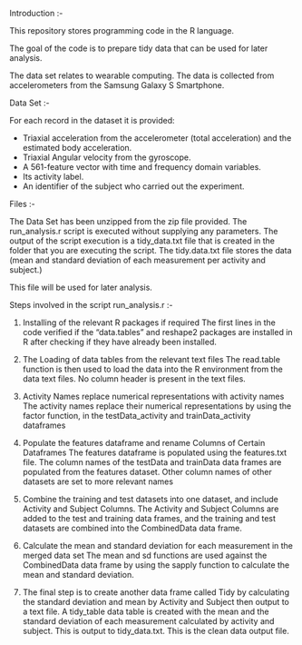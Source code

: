 Introduction :-

This repository stores programming code in the R language.

The goal of the code is to prepare tidy data that can be used for later analysis.

The data set relates to wearable computing. The data is collected from accelerometers from the Samsung Galaxy S Smartphone.

Data Set :-

For each record in the dataset it is provided:
- Triaxial acceleration from the accelerometer (total acceleration) and the estimated body acceleration.
- Triaxial Angular velocity from the gyroscope.
- A 561-feature vector with time and frequency domain variables.
- Its activity label.
- An identifier of the subject who carried out the experiment.

Files :-

The Data Set has been unzipped from the zip file provided.
The run_analysis.r script is executed without supplying any parameters.
The output of the script execution is a tidy_data.txt file that is created in the folder that you are executing the script.
The tidy.data.txt file stores the data (mean and standard deviation of each measurement per activity and subject.)

This file will be used for later analysis.

Steps involved in the script run_analysis.r :-

1. Installing of the relevant R packages if required
The first lines in the code verified if the “data.tables” and reshape2 packages are installed in R after checking if they have already been installed.

2. The Loading of data tables from the relevant text files
    The read.table function is then used to load the data into the R environment from the data text files. No column header is present in the text files.

3. Activity Names replace numerical representations with activity names
    The activity names replace their numerical representations by using the factor function, in the testData_activity and trainData_activity dataframes
   
4. Populate the features dataframe and rename Columns of Certain Dataframes
    The features dataframe is populated using the features.txt file.
    The column names of the testData and trainData data frames are populated from the features dataset.
    Other column names of other datasets are set to more relevant names

5. Combine the training and test datasets into one dataset, and include   	Activity and Subject Columns. 
    The Activity and Subject Columns are added to the test and training data frames, and the training and test datasets are combined into the CombinedData 	data frame.

6. Calculate the mean and standard deviation for each measurement in the 	merged data set 
    The mean and sd functions are used against the CombinedData data frame by using the sapply function to calculate the mean and standard deviation.

7. The final step is to create another data frame called Tidy by calculating the standard deviation and mean by Activity and Subject then output to a text file.
    A tidy_table data table is created with the mean and the standard deviation of each measurement calculated by activity and subject. This is output to tidy_data.txt. This is the clean data output file.
 
